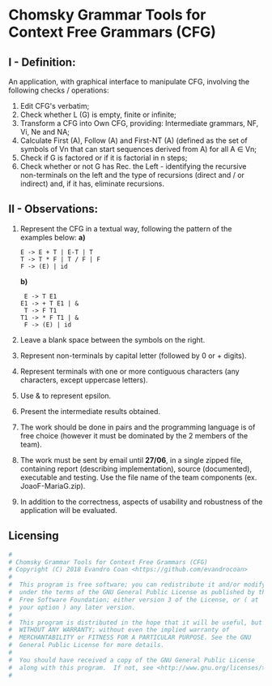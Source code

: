 # Chomsky Grammar Tools for Context Free Grammars (CFG)


## I - Definition:

An application,
with graphical interface to manipulate CFG,
involving the following checks / operations:
1. Edit CFG's verbatim;
2. Check whether L (G) is empty, finite or infinite;
3. Transform a CFG into Own CFG,
   providing: Intermediate grammars, NF, Vi, Ne and NA;
4. Calculate First (A),
   Follow (A) and First-NT (A) (defined as the set of symbols of Vn that can start sequences derived from A) for all A ∈ Vn;
5. Check if G is factored or if it is factorial in n steps;
6. Check whether or not G has Rec.
   the Left - identifying the recursive non-terminals on the left and the type of recursions (direct and / or indirect) and, if it has,
   eliminate recursions.


## II - Observations:
1. Represent the CFG in a textual way, following the pattern of the examples below:
   **a)**
   ```
   E -> E + T | E-T | T
   T -> T * F | T / F | F
   F -> (E) | id
   ```

   **b)**
   ```
    E -> T E1
   E1 -> + T E1 | &
    T -> F T1
   T1 -> * F T1 | &
    F -> (E) | id
   ```
2. Leave a blank space between the symbols on the right.
3. Represent non-terminals by capital letter (followed by 0 or + digits).
4. Represent terminals with one or more contiguous characters (any characters,
   except uppercase letters).
5. Use & to represent epsilon.
6. Present the intermediate results obtained.
7. The work should be done in pairs and the programming language is of free choice (however it must be dominated by the 2 members of the team).
8. The work must be sent by email until **27/06**,
   in a single zipped file,
   containing report (describing implementation), source (documented),
   executable and testing.
   Use the file name of the team components (ex.
   JoaoF-MariaG.zip).
9. In addition to the correctness,
   aspects of usability and robustness of the application will be evaluated.


## Licensing

```python
#
# Chomsky Grammar Tools for Context Free Grammars (CFG)
# Copyright (C) 2018 Evandro Coan <https://github.com/evandrocoan>
#
#  This program is free software; you can redistribute it and/or modify it
#  under the terms of the GNU General Public License as published by the
#  Free Software Foundation; either version 3 of the License, or ( at
#  your option ) any later version.
#
#  This program is distributed in the hope that it will be useful, but
#  WITHOUT ANY WARRANTY; without even the implied warranty of
#  MERCHANTABILITY or FITNESS FOR A PARTICULAR PURPOSE. See the GNU
#  General Public License for more details.
#
#  You should have received a copy of the GNU General Public License
#  along with this program.  If not, see <http://www.gnu.org/licenses/>.
#
```

